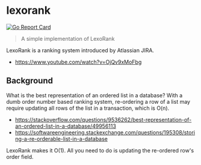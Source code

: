 # lexorank

[![Go Report Card](https://goreportcard.com/badge/xissy/lexorank)](https://goreportcard.com/report/xissy/lexorank)

> A simple implementation of LexoRank

LexoRank is a ranking system introduced by Atlassian JIRA.
  * <https://www.youtube.com/watch?v=OjQv9xMoFbg>

## Background
What is the best representation of an ordered list in a database?
With a dumb order number based ranking system, re-ordering a row of a
list may require updating all rows of the list in a transaction,
which is O(n).
  * <https://stackoverflow.com/questions/9536262/best-representation-of-an-ordered-list-in-a-database/49956113>
  * <https://softwareengineering.stackexchange.com/questions/195308/storing-a-re-orderable-list-in-a-database>

LexoRank makes it O(1). All you need to do is updating the re-ordered
row's order field.
